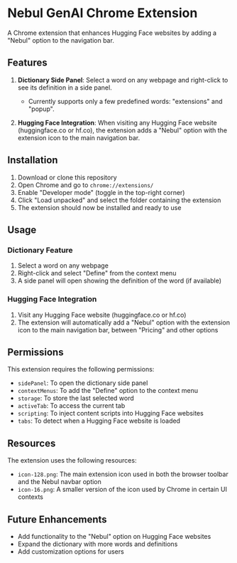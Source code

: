 # Nebul GenAI Chrome Extension

A Chrome extension that enhances Hugging Face websites by adding a "Nebul" option to the navigation bar.

## Features

1. **Dictionary Side Panel**: Select a word on any webpage and right-click to see its definition in a side panel.
   - Currently supports only a few predefined words: "extensions" and "popup".

2. **Hugging Face Integration**: When visiting any Hugging Face website (huggingface.co or hf.co), the extension adds a "Nebul" option with the extension icon to the main navigation bar.

## Installation

1. Download or clone this repository
2. Open Chrome and go to `chrome://extensions/`
3. Enable "Developer mode" (toggle in the top-right corner)
4. Click "Load unpacked" and select the folder containing the extension
5. The extension should now be installed and ready to use

## Usage

### Dictionary Feature
1. Select a word on any webpage
2. Right-click and select "Define" from the context menu
3. A side panel will open showing the definition of the word (if available)

### Hugging Face Integration
1. Visit any Hugging Face website (huggingface.co or hf.co)
2. The extension will automatically add a "Nebul" option with the extension icon to the main navigation bar, between "Pricing" and other options

## Permissions

This extension requires the following permissions:
- `sidePanel`: To open the dictionary side panel
- `contextMenus`: To add the "Define" option to the context menu
- `storage`: To store the last selected word
- `activeTab`: To access the current tab
- `scripting`: To inject content scripts into Hugging Face websites
- `tabs`: To detect when a Hugging Face website is loaded

## Resources

The extension uses the following resources:
- `icon-128.png`: The main extension icon used in both the browser toolbar and the Nebul navbar option
- `icon-16.png`: A smaller version of the icon used by Chrome in certain UI contexts

## Future Enhancements

- Add functionality to the "Nebul" option on Hugging Face websites
- Expand the dictionary with more words and definitions
- Add customization options for users 